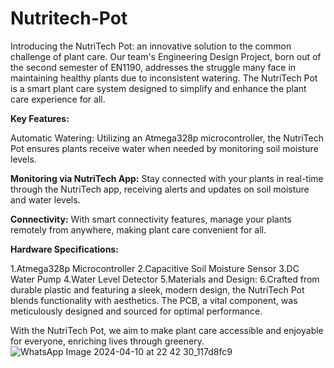 # Nutritech-Pot

Introducing the NutriTech Pot: an innovative solution to the common challenge of plant care. Our team's Engineering Design Project, born out of the second semester of EN1190, addresses the struggle many face in maintaining healthy plants due to inconsistent watering. The NutriTech Pot is a smart plant care system designed to simplify and enhance the plant care experience for all.

**Key Features:**

Automatic Watering: Utilizing an Atmega328p microcontroller, the NutriTech Pot ensures plants receive water when needed by monitoring soil moisture levels.

**Monitoring via NutriTech App:** Stay connected with your plants in real-time through the NutriTech app, receiving alerts and updates on soil moisture and water levels.

**Connectivity:** With smart connectivity features, manage your plants remotely from anywhere, making plant care convenient for all.

**Hardware Specifications:**

1.Atmega328p Microcontroller
2.Capacitive Soil Moisture Sensor
3.DC Water Pump
4.Water Level Detector
5.Materials and Design:
6.Crafted from durable plastic and featuring a sleek, modern design, the NutriTech Pot blends functionality with aesthetics. The PCB, a vital component, was meticulously designed and sourced for optimal performance.


With the NutriTech Pot, we aim to make plant care accessible and enjoyable for everyone, enriching lives through greenery.
![WhatsApp Image 2024-04-10 at 22 42 30_117d8fc9](https://github.com/jaliyanimanthako/Nutritech---Pot/assets/161110418/6e10fa26-fca8-48d6-a062-e8a78c814c1f)
